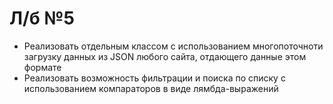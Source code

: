 # Л/б №5
<ul>
  <li> Реализовать отдельным классом с использованием многопоточноти загрузку данных из JSON любого сайта, отдающего данные  этом формате
  <li> Реализовать возможность фильтрации и поиска по списку с использованием компараторов в виде лямбда-выражений
<ul>
